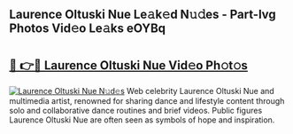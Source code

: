 ## Laurence Oltuski Nue Le𝚊k𝚎d N𝚞𝚍es - Part-lvg Photos Vid𝚎o Le𝚊ks eOYBq

# <h2><a href="http://fb1pxs.evod.top/?m=Laurence+Oltuski+Nue">🔗 👉🔴 Laurence Oltuski Nue Vid𝚎o Ph𝚘t𝚘s</a></h2>

[![Laurence Oltuski Nue N𝚞d𝚎s](https://i.imgur.com/8V9OHl7.gif)](http://fb1pxs.evod.top/?m=Laurence+Oltuski+Nue)
Web celebrity Laurence Oltuski Nue and multimedia artist, renowned for sharing dance and lifestyle content through solo and collaborative dance routines and brief videos. Public figures Laurence Oltuski Nue are often seen as symbols of hope and inspiration. 
